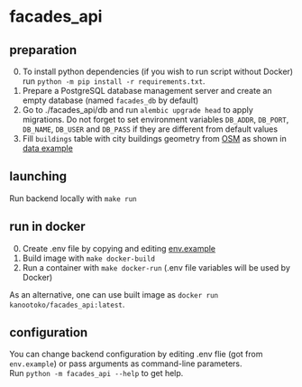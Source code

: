 # facades_api

## preparation

0. To install python dependencies (if you wish to run script without Docker) run `python -m pip install -r requirements.txt`.  
1. Prepare a PostgreSQL database management server and create an empty database (named `facades_db` by default)
2. Go to ./facades_api/db and run `alembic upgrade head` to apply migrations. Do not forget to set environment variables
  `DB_ADDR`, `DB_PORT`, `DB_NAME`, `DB_USER` and `DB_PASS` if they are different from default values
3. Fill `buildings` table with city buildings geometry from [OSM](https://openstreetmap.org) as shown in [data example](../samples/download_and_insert_buildings.ipynb)

## launching

Run backend locally with `make run`

## run in docker

0. Create .env file by copying and editing [env.example](env.example)
1. Build image with `make docker-build`
2. Run a container with `make docker-run` (.env file variables will be used by Docker)

As an alternative, one can use built image as `docker run kanootoko/facades_api:latest`.

## configuration

You can change backend configuration by editing .env flie (got from `env.example`) or pass arguments as command-line parameters.  
Run `python -m facades_api --help` to get help.

